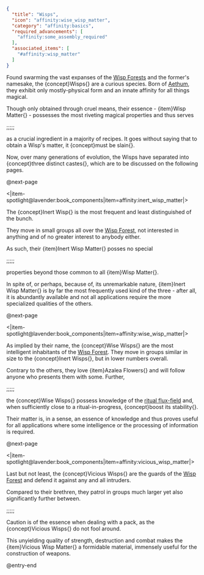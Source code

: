 ```json
{
  "title": "Wisps",
  "icon": "affinity:wise_wisp_matter",
  "category": "affinity:basics",
  "required_advancements": [
    "affinity:some_assembly_required"
  ],
  "associated_items": [
    "#affinity:wisp_matter"
  ]
}
```

Found swarming the vast expanses of the [Wisp Forests](^affinity:wisp_forest) and the former's namesake, the
{concept}Wisps{} are a curious species. Born of [Aethum](^affinity:aethum), they exhibit only mostly-physical form
and an innate affinity for all things magical.


Though only obtained through cruel means, their essence - {item}Wisp Matter{} - possesses the most riveting magical
properties and thus serves

;;;;;

as a crucial ingredient in a majority of recipes. It goes without saying that to obtain a Wisp's matter, it
{concept}must be slain{}.


Now, over many generations of evolution, the Wisps have separated into {concept}three distinct castes{}, which are to be
discussed on the following pages.


@next-page

<|item-spotlight@lavender:book_components|item=affinity:inert_wisp_matter|>

The {concept}Inert Wisp{} is the most frequent and least distinguished of the bunch.


They move in small groups all over the [Wisp Forest](^affinity:wisp_forest), not interested in anything and of no
greater interest to anybody either.


As such, their {item}Inert Wisp Matter{} posses no special

;;;;;

properties beyond those common to all {item}Wisp Matter{}.


In spite of, or perhaps, because of, its unremarkable nature, {item}Inert Wisp Matter{} is by far the most frequently
used kind of the three - after all, it is abundantly available and not all applications require the more specialized
qualities of the others.


@next-page

<|item-spotlight@lavender:book_components|item=affinity:wise_wisp_matter|>

As implied by their name, the {concept}Wise Wisps{} are the most intelligent inhabitants of the
[Wisp Forest](^affinity:wisp_forest). They move in groups similar in size to the {concept}Inert Wisps{}, but in lower
numbers overall.


Contrary to the others, they love {item}Azalea Flowers{} and will follow anyone who presents them with some. Further,

;;;;;

the {concept}Wise Wisps{} possess knowledge of the [ritual flux-field](^affinity:conducting_rituals) and, when sufficiently
close to a ritual-in-progress, {concept}boost its stability{}.


Their matter is, in a sense, an essence of knowledge and thus proves useful for all applications where some intelligence
or the processing of information is required.


@next-page

<|item-spotlight@lavender:book_components|item=affinity:vicious_wisp_matter|>

Last but not least, the {concept}Vicious Wisps{} are the guards of the [Wisp Forest](^affinity:wisp_forest) and defend
it against any and all intruders.


Compared to their brethren, they patrol in groups much larger yet also significantly further between.

;;;;;

Caution is of the essence when dealing with a pack, as the {concept}Vicious Wisps{} do not fool around.


This unyielding quality of strength, destruction and combat makes the {item}Vicious Wisp Matter{} a formidable material,
immensely useful for the construction of weapons.

@entry-end
